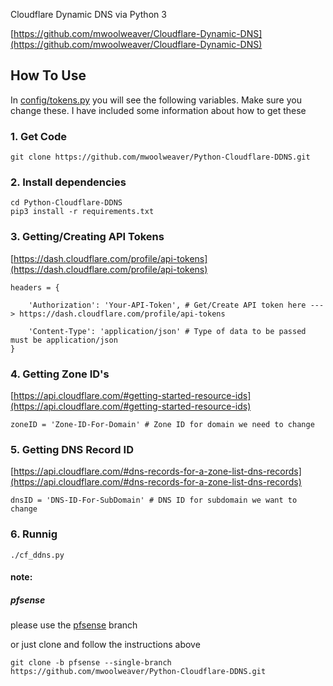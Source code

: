 Cloudflare Dynamic DNS via Python 3

[https://github.com/mwoolweaver/Cloudflare-Dynamic-DNS](https://github.com/mwoolweaver/Cloudflare-Dynamic-DNS)

## How To Use 

In [config/tokens.py](https://github.com/mwoolweaver/Cloudflare_Dynamic_DNS/blob/master/config/tokens.py) you will see the following variables. Make sure you change these. I have included some information about how to get these

### 1. Get Code
```
git clone https://github.com/mwoolweaver/Python-Cloudflare-DDNS.git
```

### 2. Install dependencies
```
cd Python-Cloudflare-DDNS
pip3 install -r requirements.txt
```

### 3. Getting/Creating API Tokens

[https://dash.cloudflare.com/profile/api-tokens](https://dash.cloudflare.com/profile/api-tokens)

```
headers = {

    'Authorization': 'Your-API-Token', # Get/Create API token here ---> https://dash.cloudflare.com/profile/api-tokens

    'Content-Type': 'application/json' # Type of data to be passed must be application/json
}
```

### 4. Getting Zone ID's 

[https://api.cloudflare.com/#getting-started-resource-ids](https://api.cloudflare.com/#getting-started-resource-ids)

```
zoneID = 'Zone-ID-For-Domain' # Zone ID for domain we need to change
```

### 5. Getting DNS Record ID 

[https://api.cloudflare.com/#dns-records-for-a-zone-list-dns-records](https://api.cloudflare.com/#dns-records-for-a-zone-list-dns-records)

```
dnsID = 'DNS-ID-For-SubDomain' # DNS ID for subdomain we want to change
```

### 6. Runnig
```
./cf_ddns.py
```


#### note:

##### pfsense

please use the [pfsense](https://github.com/mwoolweaver/Python-Cloudflare-DDNS/tree/pfsense) branch

or just clone and follow the instructions above
```
git clone -b pfsense --single-branch https://github.com/mwoolweaver/Python-Cloudflare-DDNS.git
```
